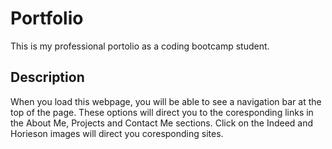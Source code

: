 # Portfolio
This is my professional portolio as a coding bootcamp student.

## Description 
When you load this webpage, you will be able to see a navigation bar at the top of the page. These options will direct you to the coresponding links in the About Me, Projects and Contact Me sections. Click on the Indeed and Horieson images will direct you coresponding sites.